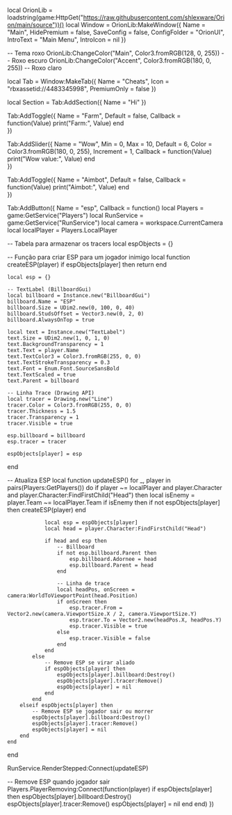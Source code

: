 
local OrionLib = loadstring(game:HttpGet("https://raw.githubusercontent.com/shlexware/Orion/main/source"))()
local Window = OrionLib:MakeWindow({
    Name = "Main",
    HidePremium = false,
    SaveConfig = false,
    ConfigFolder = "OrionUI",
    IntroText = "Main Menu",
    IntroIcon = nil
})

-- Tema roxo
OrionLib:ChangeColor("Main", Color3.fromRGB(128, 0, 255)) -- Roxo escuro
OrionLib:ChangeColor("Accent", Color3.fromRGB(180, 0, 255)) -- Roxo claro

local Tab = Window:MakeTab({
    Name = "Cheats",
    Icon = "rbxassetid://4483345998",
    PremiumOnly = false
})

local Section = Tab:AddSection({
    Name = "Hi"
})

Tab:AddToggle({
    Name = "Farm",
    Default = false,
    Callback = function(Value)
        print("Farm:", Value)
    end    
})

Tab:AddSlider({
    Name = "Wow",
    Min = 0,
    Max = 10,
    Default = 6,
    Color = Color3.fromRGB(180, 0, 255),
    Increment = 1,
    Callback = function(Value)
        print("Wow value:", Value)
    end    
})

Tab:AddToggle({
    Name = "Aimbot",
    Default = false,
    Callback = function(Value)
        print("Aimbot:", Value)
    end    
})

Tab:AddButton({
    Name = "esp",
    Callback = function()
        local Players = game:GetService("Players")
local RunService = game:GetService("RunService")
local camera = workspace.CurrentCamera
local localPlayer = Players.LocalPlayer

-- Tabela para armazenar os tracers
local espObjects = {}

-- Função para criar ESP para um jogador inimigo
local function createESP(player)
    if espObjects[player] then return end

    local esp = {}

    -- TextLabel (BillboardGui)
    local billboard = Instance.new("BillboardGui")
    billboard.Name = "ESP"
    billboard.Size = UDim2.new(0, 100, 0, 40)
    billboard.StudsOffset = Vector3.new(0, 2, 0)
    billboard.AlwaysOnTop = true

    local text = Instance.new("TextLabel")
    text.Size = UDim2.new(1, 0, 1, 0)
    text.BackgroundTransparency = 1
    text.Text = player.Name
    text.TextColor3 = Color3.fromRGB(255, 0, 0)
    text.TextStrokeTransparency = 0.3
    text.Font = Enum.Font.SourceSansBold
    text.TextScaled = true
    text.Parent = billboard

    -- Linha Trace (Drawing API)
    local tracer = Drawing.new("Line")
    tracer.Color = Color3.fromRGB(255, 0, 0)
    tracer.Thickness = 1.5
    tracer.Transparency = 1
    tracer.Visible = true

    esp.billboard = billboard
    esp.tracer = tracer

    espObjects[player] = esp
end

-- Atualiza ESP
local function updateESP()
    for _, player in pairs(Players:GetPlayers()) do
        if player ~= localPlayer and player.Character and player.Character:FindFirstChild("Head") then
            local isEnemy = player.Team ~= localPlayer.Team
            if isEnemy then
                if not espObjects[player] then
                    createESP(player)
                end

                local esp = espObjects[player]
                local head = player.Character:FindFirstChild("Head")

                if head and esp then
                    -- Billboard
                    if not esp.billboard.Parent then
                        esp.billboard.Adornee = head
                        esp.billboard.Parent = head
                    end

                    -- Linha de trace
                    local headPos, onScreen = camera:WorldToViewportPoint(head.Position)
                    if onScreen then
                        esp.tracer.From = Vector2.new(camera.ViewportSize.X / 2, camera.ViewportSize.Y)
                        esp.tracer.To = Vector2.new(headPos.X, headPos.Y)
                        esp.tracer.Visible = true
                    else
                        esp.tracer.Visible = false
                    end
                end
            else
                -- Remove ESP se virar aliado
                if espObjects[player] then
                    espObjects[player].billboard:Destroy()
                    espObjects[player].tracer:Remove()
                    espObjects[player] = nil
                end
            end
        elseif espObjects[player] then
            -- Remove ESP se jogador sair ou morrer
            espObjects[player].billboard:Destroy()
            espObjects[player].tracer:Remove()
            espObjects[player] = nil
        end
    end
end

RunService.RenderStepped:Connect(updateESP)

-- Remove ESP quando jogador sair
Players.PlayerRemoving:Connect(function(player)
    if espObjects[player] then
        espObjects[player].billboard:Destroy()
        espObjects[player].tracer:Remove()
        espObjects[player] = nil
    end
end)
})
